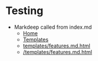 # Testing
  * Markdeep called from index.md
    - [Home](/)
    - [Templates](/templates)
    - [templates/features.md.html](./templates/features.md.html)
    - [/templates/features.md.html](/templates/features.md.html)

